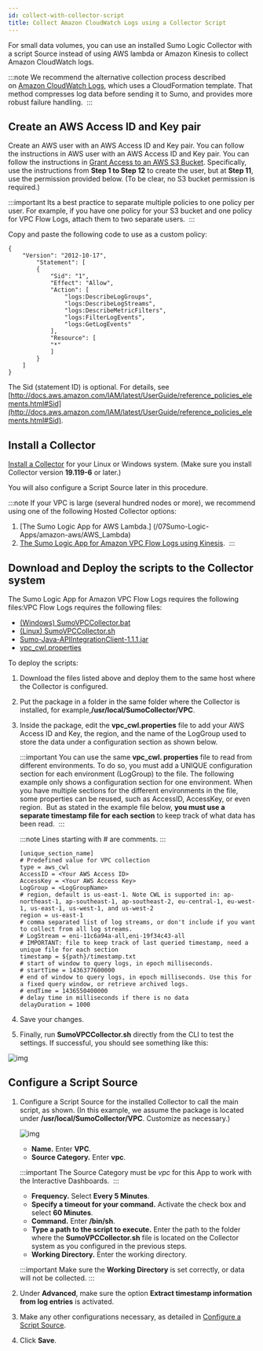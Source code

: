 ```yaml
---
id: collect-with-collector-script
title: Collect Amazon CloudWatch Logs using a Collector Script
---
```




For small data volumes, you can use an installed Sumo Logic Collector with a script Source instead of using AWS lambda or Amazon Kinesis to collect Amazon CloudWatch logs.

:::note
We recommend the alternative collection process described on [Amazon CloudWatch Logs](/docs/send-data/collect-from-other-data-sources/amazon-cloudwatch-logs), which uses a CloudFormation template. That method compresses log data before sending it to Sumo, and provides more robust failure handling. 
:::

## Create an AWS Access ID and Key pair

Create an AWS user with an AWS Access ID and Key pair. You can follow the instructions in AWS user with an AWS Access ID and Key pair. You can follow the instructions in [Grant Access to an AWS S3 Bucket](../../hosted-collectors//amazon-aws/grant-access-aws-product.md). Specifically, use the instructions from **Step 1 to Step 12** to create the user, but at **Step 11**, use the permission provided below. (To be clear, no S3 bucket permission is required.)

:::important
Its a best practice to separate multiple policies to one policy per user. For example, if you have one policy for your S3 bucket and one policy for VPC Flow Logs, attach them to two separate users. 
:::

Copy and paste the following code to use as a custom policy:

```
{
    "Version": "2012-10-17",
        "Statement": [
        {
            "Sid": "1",
            "Effect": "Allow",
            "Action": [
                "logs:DescribeLogGroups",
                "logs:DescribeLogStreams",
                "logs:DescribeMetricFilters",
                "logs:FilterLogEvents",
                "logs:GetLogEvents"
            ],
            "Resource": [
            "*"
            ]
        }
    ]
}
```

The Sid (statement ID) is optional. For details, see [http://docs.aws.amazon.com/IAM/latest/UserGuide/reference_policies_elements.html#Sid](http://docs.aws.amazon.com/IAM/latest/UserGuide/reference_policies_elements.html#Sid).

## Install a Collector

[Install a Collector](/docs/send-data/installed-collectors) for your Linux or Windows system. (Make sure you install Collector version **19.119-6** or later.)

You will also configure a Script Source later in this procedure.

:::note
If your VPC is large (several hundred nodes or more), we recommend using one of the following Hosted Collector options:

1. [The Sumo Logic App for AWS Lambda.] (/07Sumo-Logic-Apps/amazon-aws/AWS_Lambda)
1. [The Sumo Logic App for Amazon VPC Flow Logs using Kinesis](collect-with-amazon-kinesis.md). 
:::

## Download and Deploy the scripts to the Collector system

The Sumo Logic App for Amazon VPC Flow Logs requires the following files:VPC Flow Logs requires the following files:

 * [(Windows) SumoVPCCollector.bat](https://s3.amazonaws.com/script-collection/vpc/r1.0.0/SumoVPCCollector.bat)
 * [(Linux) SumoVPCCollector.sh](https://s3.amazonaws.com/script-collection/vpc/r1.0.0/SumoVPCCollector.sh)
 * [Sumo-Java-APIIntegrationClient-1.1.1.jar](https://s3.amazonaws.com/script-collection/vpc/r1.0.0/Sumo-Java-APIIntegrationClient-1.1.1.jar)
 * [vpc_cwl.properties](https://s3.amazonaws.com/script-collection/vpc/r1.0.0/vpc_cwl.properties)

To deploy the scripts:

1. Download the files listed above and deploy them to the same host where the Collector is configured.
1. Put the package in a folder in the same folder where the Collector is installed, for example,**/usr/local/SumoCollector/VPC**.
1. Inside the package, edit the **vpc_cwl.properties** file to add your AWS Access ID and Key, the region, and the name of the LogGroup used to store the data under a configuration section as shown below. 

    :::important
    You can use the same **vpc_cwl. properties** file to read from different environments. To do so, you must add a UNIQUE configuration section for each environment (LogGroup) to the file. The following example only shows a configuration section for one environment. When you have multiple sections for the different environments in the file, some properties can be reused, such as AccessID, AccessKey, or even region.  But as stated in the example file below, **you must use a separate timestamp file for each section** to keep track of what data has been read. 
    :::

    :::note
    Lines starting with # are comments.
    :::

    ```
    [unique_section_name]
    # Predefined value for VPC collection
    type = aws_cwl
    AccessID = <Your AWS Access ID>
    AccessKey = <Your AWS Access Key>
    LogGroup = <LogGroupName>
    # region, default is us-east-1. Note CWL is supported in: ap-northeast-1, ap-southeast-1, ap-southeast-2, eu-central-1, eu-west-1, us-east-1, us-west-1, and us-west-2
    region = us-east-1
    # comma separated list of log streams, or don't include if you want to collect from all log streams.
    # LogStream = eni-11c6a94a-all,eni-19f34c43-all
    # IMPORTANT: file to keep track of last queried timestamp, need a unique file for each section
    timestamp = ${path}/timestamp.txt
    # start of window to query logs, in epoch milliseconds.
    # startTime = 1436377600000
    # end of window to query logs, in epoch milliseconds. Use this for a fixed query window, or retrieve archived logs.
    # endTime = 1436550400000
    # delay time in milliseconds if there is no data
    delayDuration = 1000
    ```

1. Save your changes.
1. Finally, run **SumoVPCCollector.sh** directly from the CLI to test the settings. If successful, you should see something like this:

![img](/img/send-data/vpc_flow_app_test.png)

## Configure a Script Source

1. Configure a Script Source for the installed Collector to call the main script, as shown. (In this example, we assume the package is located under **/usr/local/SumoCollector/VPC**. Customize as necessary.)

    ![img](/img/send-data/vpc_flow_app_script_source.png)

   * **Name.** Enter **VPC**.
   * **Source Category.** Enter **vpc**.

    :::important
    The Source Category must be *vpc* for this App to work with the Interactive Dashboards. 
    :::

   * **Frequency.** Select **Every 5 Minutes**.
   * **Specify a timeout for your command.** Activate the check box and select **60 Minutes**.
   * **Command.** Enter **/bin/sh**.
   * **Type a path to the script to execute.** Enter the path to the folder where the **SumoVPCCollector.sh** file is located on the Collector system as you configured in the previous steps.
   * **Working Directory.** Enter the working directory.

    :::important
    Make sure the **Working Directory** is set correctly, or data will not be collected.
    :::

1. Under **Advanced**, make sure the option **Extract timestamp information from log entries** is activated.
1. Make any other configurations necessary, as detailed in [Configure a Script Source](/docs/send-data/installed-collectors/sources/script-source).
1. Click **Save**.
